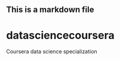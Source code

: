 ## This is a markdown file
datasciencecoursera
===================
Coursera data science specialization
